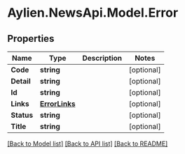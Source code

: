 
# Aylien.NewsApi.Model.Error

## Properties

Name | Type | Description | Notes
------------ | ------------- | ------------- | -------------
**Code** | **string** |  | [optional] 
**Detail** | **string** |  | [optional] 
**Id** | **string** |  | [optional] 
**Links** | [**ErrorLinks**](ErrorLinks.md) |  | [optional] 
**Status** | **string** |  | [optional] 
**Title** | **string** |  | [optional] 

[[Back to Model list]](../README.md#documentation-for-models)
[[Back to API list]](../README.md#documentation-for-api-endpoints)
[[Back to README]](../README.md)

